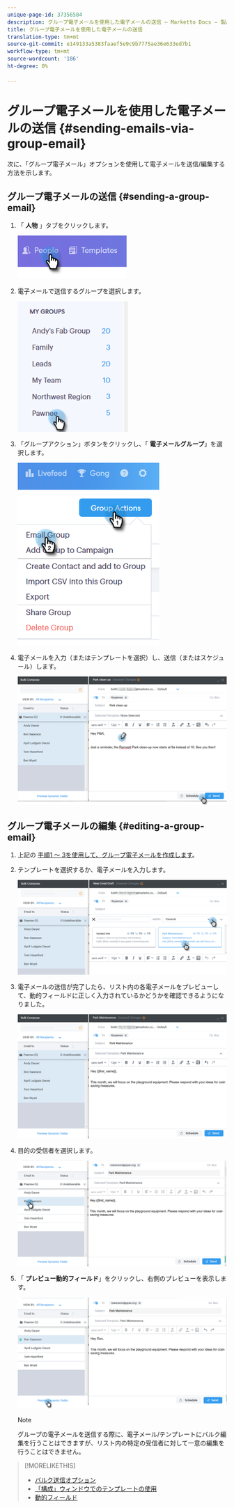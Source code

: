 ```yaml
---
unique-page-id: 37356584
description: グループ電子メールを使用した電子メールの送信 — Marketto Docs — 製品ドキュメント
title: グループ電子メールを使用した電子メールの送信
translation-type: tm+mt
source-git-commit: e149133a5383faaef5e9c9b7775ae36e633ed7b1
workflow-type: tm+mt
source-wordcount: '186'
ht-degree: 0%

---
```



# グループ電子メールを使用した電子メールの送信 {#sending-emails-via-group-email}

次に、「グループ電子メール」オプションを使用して電子メールを送信/編集する方法を示します。

## グループ電子メールの送信 {#sending-a-group-email}

1. 「 **人物** 」タブをクリックします。

   ![](assets/one-3.png)

1. 電子メールで送信するグループを選択します。

   ![](assets/two-3.png)

1. 「グループアクション」ボタンをクリックし、「 **電子メールグループ**」を選択します。

   ![](assets/three-3.png)

1. 電子メールを入力（またはテンプレートを選択）し、送信（またはスケジュール）します。

   ![](assets/four-3.png)

## グループ電子メールの編集 {#editing-a-group-email}

1. 上記の [手順1 ～ 3を使用して、グループ電子メールを作成します](https://docs.marketo.com/display/DOCS/Sending+Emails+via+Group+Email#SendingEmailsviaGroupEmail-SendingaGroupEmail)。
1. テンプレートを選択するか、電子メールを入力します。

   ![](assets/edit-two.png)

1. 電子メールの送信が完了したら、リスト内の各電子メールをプレビューして、動的フィールドに正しく入力されているかどうかを確認できるようになりました。

   ![](assets/edit-three.png)

1. 目的の受信者を選択します。

   ![](assets/edit-four.png)

1. 「 **プレビュー動的フィールド**」をクリックし、右側のプレビューを表示します。

   ![](assets/edit-five.png)

   >[!NOTE]
   >
   >グループの電子メールを送信する際に、電子メール/テンプレートにバルク編集を行うことはできますが、リスト内の特定の受信者に対して一意の編集を行うことはできません。

>[!MORELIKETHIS]
>
>* [バルク送信オプション](http://docs.marketo.com/x/HwQ6Ag)
>* [「構成」ウィンドウでのテンプレートの使用](http://docs.marketo.com/x/MQQ6Ag)
>* [動的フィールド](http://docs.marketo.com/x/wwDb)

>



